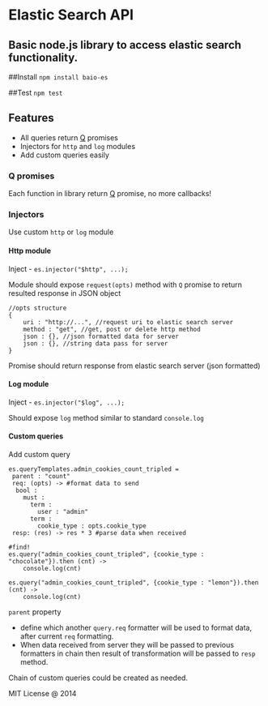 # Elastic Search API
## Basic node.js library to access elastic search functionality.

##Install
`npm install baio-es`

##Test
`npm test`

## Features

+ All queries return [Q](https://github.com/kriskowal/q) promises
+ Injectors for `http` and `log` modules
+ Add custom queries easily

### Q promises
Each function in library return [Q](https://github.com/kriskowal/q) promise, no more callbacks!

### Injectors
Use custom `http` or `log` module

#### Http module
Inject - `es.injector("$http", ...);`

Module should expose `request(opts)` method with `Q` promise to return resulted response in JSON object

```
//opts structure
{
    uri : "http://...", //request uri to elastic search server
    method : "get", //get, post or delete http method
    json : {}, //json formatted data for server
    json : {}, //string data pass for server
}
```

Promise should return response from elastic search server (json formatted)

#### Log module
Inject - `es.injector("$log", ...);`

Should expose `log` method similar to standard `console.log`

#### Custom queries

Add custom query

```
es.queryTemplates.admin_cookies_count_tripled =
 parent : "count"
 req: (opts) -> #format data to send
  bool :
    must :
      term :
        user : "admin"
      term :
        cookie_type : opts.cookie_type
 resp: (res) -> res * 3 #parse data when received

#find!
es.query("admin_cookies_count_tripled", {cookie_type : "chocolate"}).then (cnt) ->
    console.log(cnt)

es.query("admin_cookies_count_tripled", {cookie_type : "lemon"}).then (cnt) ->
    console.log(cnt)
```

`parent` property

+ define which another `query.req` formatter will be used to format data, after current `req` formatting.
+ When data received from server they will be passed to previous formatters in chain then result of transformation will be passed to `resp` method.

Chain of custom queries could be created as needed.

MIT License @ 2014







